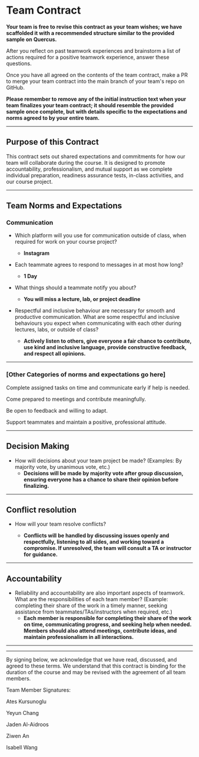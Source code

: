 # Team Contract

**Your team is free to revise this contract as your team wishes; we have scaffolded it with a recommended structure similar to the provided sample on Quercus.**

After you reflect on past teamwork experiences and brainstorm a list of actions required for a positive teamwork experience, answer these questions. 

Once you have all agreed on the contents of the team contract, make a PR to merge your team contract into the main branch of your team's repo on GitHub.

**Please remember to remove any of the initial instruction text when your team finalizes your team contract; it should resemble the provided sample once complete, but with details specific to the expectations and norms agreed to by your entire team.**

---
## Purpose of this Contract

This contract sets out shared expectations and commitments for how our team will collaborate during the course. It is designed to promote accountability, professionalism, and mutual support as we complete individual preparation, readiness assurance tests, in-class activities, and our course project.

---
## Team Norms and Expectations

### Communication

* Which platform will you use for communication outside of class, when required for work on your course project? 
  * **Instagram**

* Each teammate agrees to respond to messages in at most how long? 
  * **1 Day**

* What things should a teammate notify you about? 
  * **You will miss a lecture, lab, or project deadline**

* Respectful and inclusive behaviour are necessary for smooth and productive communication. What are some respectful and inclusive behaviours you expect when communicating with each other during lectures, labs, or outside of class? 
  * **Actively listen to others, give everyone a fair chance to contribute, use kind and inclusive language, provide constructive feedback, and respect all opinions.**

---

### [Other Categories of norms and expectations go here]

Complete assigned tasks on time and communicate early if help is needed.

Come prepared to meetings and contribute meaningfully.

Be open to feedback and willing to adapt.

Support teammates and maintain a positive, professional attitude.


---

## Decision Making

* How will decisions about your team project be made? (Examples: By majority vote, by unanimous vote, etc.)
  * **Decisions will be made by majority vote after group discussion, ensuring everyone has a chance to share their opinion before finalizing.**

---
## Conflict resolution

* How will your team resolve conflicts?

  * **Conflicts will be handled by discussing issues openly and respectfully, listening to all sides, and working toward a compromise. If unresolved, the team will consult a TA or instructor for guidance.**
---

## Accountability

* Reliability and accountability are also important aspects of teamwork. What are the responsibilities of each team member? (Example: completing their share of the work in a timely manner, seeking assistance from teammates/TAs/instructors when required, etc.)
  * **Each member is responsible for completing their share of the work on time, communicating progress, and seeking help when needed. Members should also attend meetings, contribute ideas, and maintain professionalism in all interactions.**

---

---

By signing below, we acknowledge that we have read, discussed, and agreed to these terms. We understand that this contract is binding for the duration of the course and may be revised with the agreement of all team members.

Team Member Signatures:

Ates Kursunoglu

Yeyun Chang

Jaden Al-Aidroos

Ziwen An

Isabell Wang